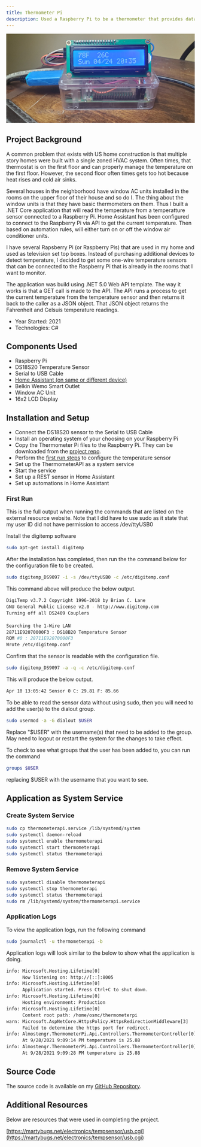 ```yaml
---
title: Thermometer Pi
description: Used a Raspberry Pi to be a thermometer that provides data to home automation system
---
```


![Themometer with Raspberry PI](/images/20220424_203539.jpg)

## Project Background

A common problem that exists with US home construction
is that multiple story homes were built with a single zoned HVAC system.
Often times, that thermostat is on the first floor and can properly manage the temperature on the first
floor. However, the second floor often times gets too hot because heat rises and cold air sinks.

Several houses in the neighborhood have window AC units installed in the rooms on the upper floor of their
house and so do I. The thing about the window units is that they have basic thermometers on them. 
Thus I built a .NET Core application that will read the temperature
from a temperatture sensor connected to a Raspberry Pi. Home Assistant has been configured to connect to the 
Raspberry Pi via API to get the current temperature. Then based on automation rules, will either turn on or 
off the window air conditioner units.

I have several Rapsberry Pi (or Raspberry Pis) that are used in my home and used as television set top boxes. Instead of
purchasing additional devices to detect temperature, I decided to get some one-wire temperature sensors that
can be connected to the Raspberry Pi that is already in the rooms that I want to monitor.

The application was build using .NET 5.0 Web API template. The way it works is that a GET call is made to the 
API. The API runs a process to get the current temperature from the temperature sensor and then returns it 
back to the caller as a JSON object. That JSON object returns the Fahrenheit and Celsuis temperature readings.

* Year Started: 2021
* Technologies: C#


## Components Used

* Raspberry Pi
* DS18S20 Temperature Sensor
* Serial to USB Cable
* [Home Assistant (on same or different device)](https://homeassistant.io)
* Belkin Wemo Smart Outlet
* Window AC Unit
* 16x2 LCD Display


## Installation and Setup

* Connect the DS18S20 sensor to the Serial to USB Cable
* Install an operating system of your choosing on your Raspberry Pi
* Copy the Thermometer Pi files to the Raspberry Pi. They can be downloaded from the 
[project repo](https://github.com/almostengr/thermometerpi).
* Perform the [first run steps](#first-run) to configure the temperature sensor
* Set up the ThermometerAPI as a system service
* Start the service
* Set up a REST sensor in Home Assistant
* Set up automations in Home Assistant


### First Run

This is the full output when running the commands that are listed on the external resource website.
Note that I did have to use sudo as it state that my user ID did not have permission to
access /dev/ttyUSB0


Install the digitemp software

```sh
sudo apt-get install digitemp
```

After the installation has completed, then run the the command below for the configuration file to be created.

```sh
sudo digitemp_DS9097 -i -s /dev/ttyUSB0 -c /etc/digitemp.conf
```

This command above will produce the below output.

```sh
DigiTemp v3.7.2 Copyright 1996-2018 by Brian C. Lane
GNU General Public License v2.0 - http://www.digitemp.com
Turning off all DS2409 Couplers

Searching the 1-Wire LAN
28711E92070000F3 : DS18B20 Temperature Sensor
ROM #0 : 28711E92070000F3
Wrote /etc/digitemp.conf
```

Confirm that the sensor is readable with the configuration file.

```sh
sudo digitemp_DS9097 -a -q -c /etc/digitemp.conf
```

This will produce the below output.

```sh
Apr 10 13:05:42 Sensor 0 C: 29.81 F: 85.66
```

To be able to read the sensor data without using sudo, then you will need to add the user(s)
to the dialout group.

```sh
sudo usermod -a -G dialout $USER
```

Replace "$USER" with the username(s) that need to be added to the group. May need to logout or
restart the system for the changes to take effect.

To check to see what groups that the user has been added to, you can run the command

```sh
groups $USER
```

replacing $USER with the username that you want to see.


## Application as System Service

### Create System Service

```bash
sudo cp thermometerapi.service /lib/systemd/system
sudo systemctl daemon-reload
sudo systemctl enable thermometerapi
sudo systemctl start thermometerapi
sudo systemctl status thermometerapi
```

### Remove System Service

```sh
sudo systemctl disable thermometerapi
sudo systemctl stop thermometerapi
sudo systemctl status thermometerapi
sudo rm /lib/systemd/system/thermometerapi.service
```

### Application Logs

To view the application logs, run the following command

```sh
sudo journalctl -u thermometerapi -b
```

Application logs will look similar to the below to show what the application is doing.

```txt
info: Microsoft.Hosting.Lifetime[0]
      Now listening on: http://[::]:8005
info: Microsoft.Hosting.Lifetime[0]
      Application started. Press Ctrl+C to shut down.
info: Microsoft.Hosting.Lifetime[0]
      Hosting environment: Production
info: Microsoft.Hosting.Lifetime[0]
      Content root path: /home/osmc/thermometerpi
warn: Microsoft.AspNetCore.HttpsPolicy.HttpsRedirectionMiddleware[3]
      Failed to determine the https port for redirect.
info: Almostengr.ThermometerPi.Api.Controllers.ThermometerController[0]
      At 9/28/2021 9:09:14 PM temperature is 25.88
info: Almostengr.ThermometerPi.Api.Controllers.ThermometerController[0]
      At 9/28/2021 9:09:28 PM temperature is 25.88
```


## Source Code

The source code is available on my 
<a href="https://github.com/almostengr/thermometerpi" target="_blank">GitHub Repository</a>.


## Additional Resources

Below are resources that were used in completing the project.

[https://martybugs.net/electronics/tempsensor/usb.cgi](https://martybugs.net/electronics/tempsensor/usb.cgi)
